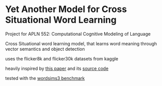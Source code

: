 # Yet Another Model for Cross Situational Word Learning
Project for APLN 552: Computational Cognitive Modeling of Language

Cross Situational word learning model, that learns word meaning through vector semantics and object detection

uses the flicker8k and flicker30k datasets from kaggle

heavily inspired by [this paper](https://aclanthology.org/2014.tal-3.3.pdf) and its [source code](https://github.com/kadarakos/IBMVisual)

tested with the [wordsims3 benchmark](https://github.com/204870/wordsims3)

